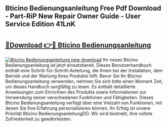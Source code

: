 ## Bticino Bedienungsanleitung Free Pdf Download - Part-RiP New Repair Owner Guide - User Service Edition 41LnK

# <h2><a href="http://df5ix1b.blite.top/?on=Bticino+Bedienungsanleitung">🔗Download 👉🔴 Bticino Bedienungsanleitung</a></h2>

[![Bticino Bedienungsanleitung new download](https://i.imgur.com/lujVjoI.png)](http://df5ix1b.blite.top/?on=Bticino+Bedienungsanleitung)
Ihr neues Bticino Bedienungsanleitung ist jetzt einsatzbereit. Dieses Benutzerhandbuch enthält eine Schritt-für-Schritt-Anleitung, die Ihnen bei der Installation, dem Betrieb und der Wartung Ihres Produkts hilft. Bevor Sie Ihr Bticino Bedienungsanleitung verwenden, nehmen Sie sich bitte einen Moment Zeit, um dieses Handbuch sorgfältig zu lesen. Es enthält detaillierte Anweisungen zum Einrichten des Produkts sowie Informationen zur Verwendung seiner verschiedenen Funktionen und Fähigkeiten. Dieses Bticino Bedienungsanleitung verfügt über eine Vielzahl von Funktionen, mit denen Sie Ihre Erfahrung personalisieren können. Ihr Erfolg ist unsere Priorität Bticino BedienungsanleitungDD. Wir sind bestrebt, Ihre vollste Zufriedenheit zu gewährleisten.
